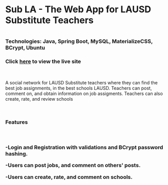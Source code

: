 <h1>Sub LA - The Web App for LAUSD Substitute Teachers <h1>
<h3>Technologies: Java, Spring Boot, MySQL, MaterializeCSS, BCrypt, Ubuntu <h3>
  <h3>Click <a href="http://3.19.59.165/">here</a> to view the live site</h3>
  <br>
<p> A social network for LAUSD Substitute teachers where they can find the best job assignments, in the best schools LAUSD. Teachers can post, comment on, and obtain information on job assigments. Teachers can also create, rate, and review schools <p>
<br>
<h3>Features<h3>
  <br>
<p>-Login and Registration with validations and BCrypt password hashing.<p>
<p>-Users can post jobs, and comment on others' posts.<p>
<p>-Users can create, rate, and comment on schools.<p>
